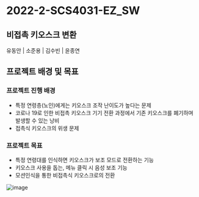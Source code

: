 # 2022-2-SCS4031-EZ_SW

## 비접촉 키오스크 변환
유동안 | 소준용 | 김수빈 | 윤종연

## 프로젝트 배경 및 목표
### 프로젝트 진행 배경
- 특정 연령층(노인)에게는 키오스크 조작 난이도가 높다는 문제
- 코로나 19로 인한 비접촉 키오스크 기기 전환 과정에서 기존 키오스크를 폐기하며 발생할 수 있는 낭비
- 접촉식 키오스크의 위생 문제
### 프로젝트 목표
- 특정 연령대를 인식하면 키오스크가 보조 모드로 전환하는 기능 
- 키오스크 사용을 돕는, 메뉴 클릭 시 음성 보조 기능
- 모션인식을 통한 비접촉식 키오스크로의 전환

![image](https://user-images.githubusercontent.com/90627763/210287963-6a1ff05c-8267-4909-ae42-e9faaec5315a.png)
